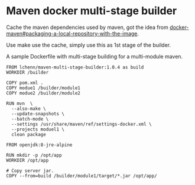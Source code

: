 # Maven docker multi-stage builder

Cache the maven dependencies used by maven, got the idea from [docker-maven#packaging-a-local-repository-with-the-image](https://github.com/carlossg/docker-maven#packaging-a-local-repository-with-the-image).

Use make use the cache, simply use this as 1st stage of the builder.


A sample Dockerfile with multi-stage building for a multi-module maven.
```
FROM lchenn/maven-multi-stage-builder:1.0.4 as build
WORKDIR /builder

COPY pom.xml .
COPY modue1 /builder/module1
COPY modue2 /builder/module2

RUN mvn  \
  --also-make \
  --update-snapshots \
  --batch-mode \
  --settings /usr/share/maven/ref/settings-docker.xml \
  --projects moduel1 \
  clean package
  
FROM openjdk:8-jre-alpine

RUN mkdir -p /opt/app
WORKDIR /opt/app

# Copy server jar.
COPY --from=build /builder/module1/target/*.jar /opt/app/
```
